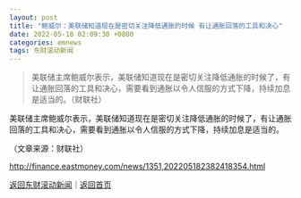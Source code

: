 ```yaml
---
layout: post
title: "鲍威尔：美联储知道现在是密切关注降低通胀的时候 有让通胀回落的工具和决心"
date: 2022-05-18 02:09:30 +0800
categories: emnews
tags: 东财滚动新闻
---
```

> 美联储主席鲍威尔表示，美联储知道现在是密切关注降低通胀的时候了，有让通胀回落的工具和决心，需要看到通胀以令人信服的方式下降，持续加息是适当的。（财联社）

<p>美联储主席鲍威尔表示，美联储知道现在是密切关注降低通胀的时候了，有让通胀回落的工具和决心，需要看到通胀以令人信服的方式下降，持续加息是适当的。</p><p class="em_media">（文章来源：财联社）</p>

<http://finance.eastmoney.com/news/1351,202205182382418354.html>

[返回东财滚动新闻](//finews.withounder.com/emnews/)｜[返回首页](//finews.withounder.com/)